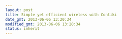 ```yaml
---
layout: post
title: Simple yet efficient wireless with Contiki
date_gmt: 2013-06-06 13:20:34
modified_gmt: 2013-06-06 13:20:34
status: inherit
---
```


